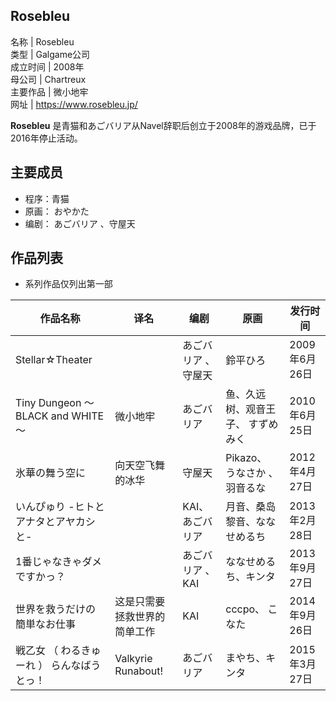 Rosebleu  
---  
名称  |  Rosebleu   
类型  |  Galgame公司   
成立时间  |  2008年   
母公司  |  Chartreux   
主要作品  |  微小地牢   
网址  |  https://www.rosebleu.jp/   
  
**Rosebleu** 是青猫和あごバリア从Navel辞职后创立于2008年的游戏品牌，已于2016年停止活动。

##  主要成员

  * 程序：青猫 
  * 原画：  おやかた 
  * 编剧：  あごバリア  、守屋天 

##  作品列表

  * 系列作品仅列出第一部 

作品名称  |  译名  |  编剧  |  原画  |  发行时间   
---|---|---|---|---  
Stellar☆Theater  |  |  あごバリア  、守屋天  |  鈴平ひろ  |  2009年6月26日   
Tiny Dungeon ～BLACK and WHITE～  |  微小地牢  |  あごバリア  |  鱼、久远树、观音王子、  すずめみく  |  2010年6月25日   
氷華の舞う空に  |  向天空飞舞的冰华  |  守屋天  |  Pikazo、  うなさか  、  羽音るな  |  2012年4月27日   
いんぴゅり -ヒトとアナタとアヤカシと-  |  |  KAI、  あごバリア  |  月音、桑岛黎音、ななせめるち  |  2013年2月28日   
1番じゃなきゃダメですかっ？  |  |  あごバリア  、KAI  |  ななせめるち、キンタ  |  2013年9月27日   
世界を救うだけの簡単なお仕事  |  这是只需要拯救世界的简单工作  |  KAI  |  cccpo、  こなた  |  2014年9月26日   
戦乙女  （  わるきゅーれ  ）  らんなばうとっ！  |  Valkyrie Runabout!  |  あごバリア  |  まやち、キンタ  |  2015年3月27日   
  